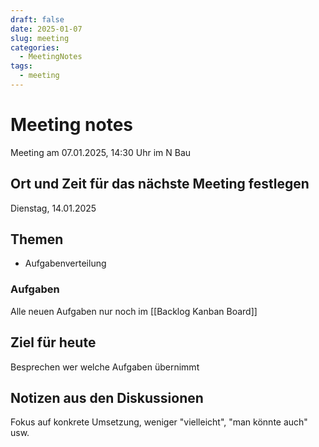 ```yaml
---
draft: false
date: 2025-01-07
slug: meeting
categories:
  - MeetingNotes
tags:
  - meeting
---
```



# Meeting notes

Meeting am 07.01.2025, 14:30 Uhr im N Bau


## Ort und Zeit für das nächste Meeting festlegen

Dienstag, 14.01.2025

## Themen
- Aufgabenverteilung

### Aufgaben
Alle neuen Aufgaben nur noch im [[Backlog Kanban Board]]

## Ziel für heute
Besprechen wer welche Aufgaben übernimmt

## Notizen aus den Diskussionen
Fokus auf konkrete Umsetzung, weniger "vielleicht", "man könnte auch" usw.






